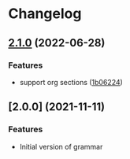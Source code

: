 # Changelog

## [2.1.0](https://github.com/polarmutex/tree-sitter-beancount/compare/v2.0.0...v2.1.0) (2022-06-28)


### Features

* support org sections ([1b06224](https://github.com/polarmutex/tree-sitter-beancount/commit/1b06224c446f49586b0952de795e1562c6d76e3b))

## [2.0.0] (2021-11-11)

### Features

* Initial version of grammar

